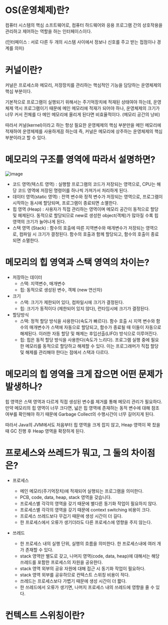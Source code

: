 # OS(운영체제)란?
컴퓨터 시스템의 핵심 소프트웨어로, 컴퓨터 하드웨어와 응용 프로그램 간의 상호작용을 관리하고 제어하는 역할을 하는 인터페이스이다.

(인터페이스 : 서로 다른 두 개의 시스템 사이에서 정보나 신호를 주고 받는 접점이나 경계를 의미)

# 커널이란?
커널은 프로세스와 메모리, 저장장치를 관리하는 핵심적인 기능을 담당하는 운영체제의 핵심 부분이다.

기본적으로 프로그램이 실행되기 위해서는 주기억장치에 적재된 상태여야 하는데, 운영체제 역시 프로그램이기 때문에 메인 메모리에 적재가 되어야 하나, 운영체제의 크기가 너무 커서 전체를 다 메인 메모리에 올리게 된다면 비효율적이다. (메모리 공간의 낭비)

따라서 커널(kernel)이라고 하는 항상 필요한 운영체제의 핵심 부분만을 메인 메모리에 적재하여 운영체제를 사용하게끔 하는데 즉, 커널은 메모리에 상주하는 운영체제의 핵심 부분이라고 할 수 있다.

# 메모리의 구조를 영역에 따라서 설명하면? 
![image](https://github.com/skcy1515/Programming-Study/assets/140364849/c7530da6-eb0f-4f02-a1f2-034b09a98cc0)

- 코드 영역(텍스트 영역) : 실행할 프로그램의 코드가 저장되는 영역으로, CPU는 해당 코드 영역에 저장된 명령어를 하나씩 가져가서 처리하게 된다.
- 데이터 영역(static 영역) : 전역 변수와 정적 변수가 저장되는 영역으로, 프로그램이 시작하는 동시에 할당되며, 프로그램이 종료되면 소멸한다.
- 힙 영역 (Heap) : 사용자가 직접 관리하는 영역이며 메모리 공간이 동적으로 할당 및 헤제된다. 동적으로 할당되므로 new로 생성한 object(객체)가 많아질 수록 힙 영역의 크기가 늘어나게 된다.
- 스택 영역 (Stack) : 함수의 호출에 따른 지역변수와 매개변수가 저장되는 영역으로, 컴파일 시 크기가 결정된다. 함수의 호출과 함께 할당되고, 함수의 호출이 종료되면 소멸한다.

# 메모리의 힙 영역과 스택 영역의 차이는?
- 저장하는 데이터
  - 스택: 지역변수, 매개변수
  - 힙: 동적으로 생성된 변수, 객체 (new 연산자)
- 크기
  - 스택: 크기가 제한되어 있다, 컴파일시에 크기가 결정된다.
  - 힙: 크기가 동적이다 (제한되어 있지 않다), 런타임시에 크기가 결정된다.
- 할당방식
  - 스택: 정적 할당 방식을 사용한다(속도가 빠르다). 함수 호출 시 지역 변수와 함수의 매개변수가 스택에 자동으로 할당되고, 함수가 종료될 때 이들이 자동으로 해제된다. 이러한 자동 할당 및 해제는 후입선출(LIFO) 방식으로 이루어진다.
  - 힙: 힙은 동적 할당 방식을 사용한다(속도가 느리다). 프로그램 실행 중에 필요한 메모리를 동적으로 할당하고 해제할 수 있다. 이는 프로그래머가 직접 할당 및 해제를 관리해야 한다는 점에서 스택과 다르다.

# 메모리의 힙 영역을 크게 잡으면 어떤 문제가 발생하나?
힙 영역은 스택 영역과 다르게 직접 생성된 변수를 제거를 통해 메모리 관리가 필요하다. 만약 메모리의 힙 영역이 너무 크다면, 넓은 힙 영역에 존재하는 동적 변수에 대해 참조 여부를 확인해야 하기 때문에 Garbage Collect의 수행시간이 너무 길어지게 된다.

따라서 Java의 JVM에서도 처음부터 힙 영역을 크게 잡지 않고, Heap 영역이 꽉 찼을 때 GC 진행 후 Heap 영역을 확장하게 된다.

# 프로세스와 쓰레드가 뭐고, 그 둘의 차이점은?
- 프로세스
  - 메인 메모리(주기억장치)에 적재되어 실행되는 프로그램을 의미한다.
  - PCB, code, data, heap, stack 영역을 갖습니다.
  - 프로세스별 각각의 영역을 갖기 때문에 별다른 동기화 작업이 필요하지 않다.
  - 프로세스별 각각의 영역을 갖기 때문에 context switching 비용이 크다.
  - 프로세스 쓰레드보다 무겁기 때문에 생성 시간이 더 길다.
  - 한 프로세스에서 오류가 생기더라도 다른 프로세스에 영향을 주지 않는다.

- 쓰레드
  - 한 프로세스 내의 실행 단위, 실행의 흐름을 의미한다. 한 프로세스내에 여러 개가 존재할 수 있다.
  - stack 영역만 별도로 갖고, 나머지 영역(code, data, heap)에 대해서는 해당 쓰레드를 포함한 프로세스의 자원을 공유한다.
  - stack 영역 외부의 공유 자원에 대해 접근 시 동기화 작업이 필요하다.
  - stack 영역 외부를 공유하므로 컨텍스트 스위칭 비용이 적다.
  - 쓰레드는 프로세스보다 가볍기 때문에 생성 시간이 더 짧다.
  - 한 쓰레드에서 오류가 생기면, 나머지 프로세스 내의 쓰레드에 영향을 줄 수 있다.

# 컨텍스트 스위칭이란?
